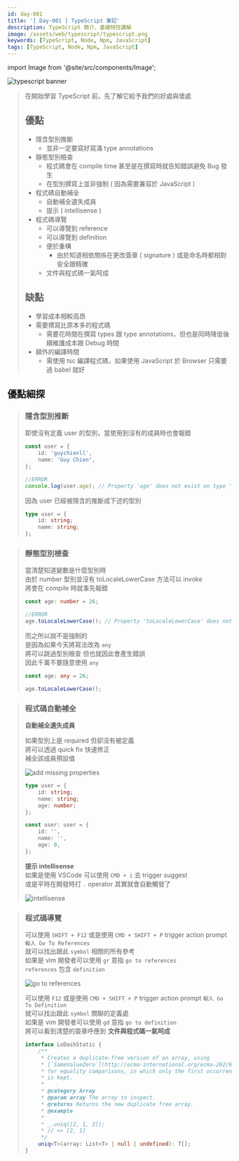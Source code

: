 ```yaml
---
id: day-001
title: '[ Day-001 ] TypeScript 筆記'
description: TypeScript 簡介、基礎特性講解
image: /assets/web/typescript/typescript.png
keywords: [TypeScript, Node, Npm, JavaScript]
tags: [TypeScript, Node, Npm, JavaScript]
---
```


import Image from '@site/src/components/Image';

<Image src="/assets/web/typescript/typescript.png" alt="typescript banner" />

> 在開始學習 TypeScript 前，先了解它給予我們的好處與壞處
>
> ## 優點
>
> -   隱含型別推斷
>     -   並非一定要寫好寫滿 type annotations
> -   靜態型別檢查
>     -   程式碼會在 compile time 甚至是在撰寫時就告知錯誤避免 Bug 發生
>     -   在型別撰寫上並非強制 ( 因為需要兼容於 JavaScript )
> -   程式碼自動補全
>     -   自動補全遺失成員
>     -   提示 ( intellisense )
> -   程式碼導覽
>     -   可以導覽到 reference
>     -   可以導覽到 definition
>     -   便於重構
>         -   由於知道相依關係在更改簽章 ( signature ) 或是命名時都相對安全跟精確
>     -   文件與程式碼一氣呵成
>
> ## 缺點
>
> -   學習成本相較高昂
> -   需要撰寫比原本多的程式碼
>     -   需要花時間在撰寫 types 跟 type annotations，但也是同時降低後續維護成本跟 Debug 時間
> -   額外的編譯時間
>     -   需使用 tsc 編譯程式碼，如果使用 JavaScript 於 Browser 只需要過 babel 就好

## 優點細探

> ### 隱含型別推斷
>
> 即使沒有定義 user 的型別，當使用到沒有的成員時也會報錯
>
> ```typescript showLineNumbers
> const user = {
>     id: 'guychienll',
>     name: 'Guy Chien',
> };
>
> //ERROR
> console.log(user.age); // Property 'age' does not exist on type '{ id: string; name: string; }'. ts(2339)
> ```
>
> 因為 user 已經被隱含的推斷成下述的型別
>
> ```typescript showLineNumbers title="Type Inference"
> type user = {
>     id: string;
>     name: string;
> };
> ```

> ### 靜態型別檢查
>
> 當清楚知道變數是什麼型別時  
> 由於 number 型別並沒有 toLocaleLowerCase 方法可以 invoke  
> 將會在 compile 時就事先報錯
>
> ```typescript showLineNumbers
> const age: number = 26;
>
> //ERROR
> age.toLocaleLowerCase(); // Property 'toLocaleLowerCase' does not exist on type 'number'. ts(2339)
> ```
>
> 而之所以說不是強制的  
> 是因為如果今天將寫法改為 `any`  
> 將可以跳過型別檢查
> 但也就因此會產生錯誤  
> 因此千萬不要隨意使用 `any`
>
> ```typescript showLineNumbers
> const age: any = 26;
>
> age.toLocaleLowerCase();
> ```

> ### 程式碼自動補全
>
> **自動補全遺失成員**
>
> 如果型別上是 required 但卻沒有被定義  
> 將可以透過 quick fix 快速修正  
> 補全該成員預設值
>
> <Image src="/assets/web/typescript/add-missing-properties.png" alt="add missing properties" />
>
> ```typescript showLineNumbers title="Add Missing Properties"
> type user = {
>     id: string;
>     name: string;
>     age: number;
> };
>
> const user: user = {
>     id: '',
>     name: '',
>     age: 0,
> };
> ```
>
> **提示 intellisense**  
> 如果是使用 VSCode 可以使用 `CMD + i` 去 trigger suggest  
> 或是平時在開發時打 `.` operator 其實就會自動觸發了
>
> <Image src="/assets/web/typescript/intellisense.png" alt="intellisense" />

> ### 程式碼導覽
>
> 可以使用 `SHIFT + F12` 或是使用 `CMD + SHIFT + P` trigger action prompt `輸入 Go To References`  
> 就可以找出跟此 `symbol` 相關的所有參考  
> 如果是 vim 開發者可以使用 `gr` 意指 `go to references`  
> `references` 包含 `definition`
>
> <Image src="/assets/web/typescript/go-to-references.png" alt="go to references" />
>
> 可以使用 `F12` 或是使用 `CMD + SHIFT + P` trigger action prompt `輸入 Go To Definition`  
> 就可以找出跟此 `symbol` 關聯的定義處  
> 如果是 vim 開發者可以使用 `gd` 意指 `go to definition`  
> 將可以看到清楚的簽章呼應到 **文件與程式碼一氣呵成**
>
> ```typescript showLineNumbers
> interface LoDashStatic {
>     /**
>      * Creates a duplicate-free version of an array, using
>      * [`SameValueZero`](http://ecma-international.org/ecma-262/6.0/#sec-samevaluezero)
>      * for equality comparisons, in which only the first occurrence of each element
>      * is kept.
>      *
>      * @category Array
>      * @param array The array to inspect.
>      * @returns Returns the new duplicate free array.
>      * @example
>      *
>      * _.uniq([2, 1, 2]);
>      * // => [2, 1]
>      */
>     uniq<T>(array: List<T> | null | undefined): T[];
> }
> ```
